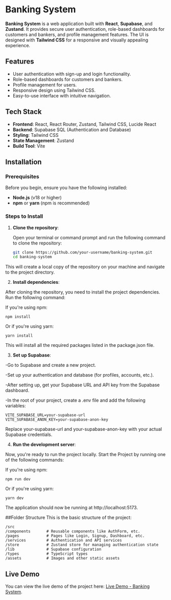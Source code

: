 # Banking System

**Banking System** is a web application built with **React**, **Supabase**, and **Zustand**. It provides secure user authentication, role-based dashboards for customers and bankers, and profile management features. The UI is designed with **Tailwind CSS** for a responsive and visually appealing experience.

## Features
- User authentication with sign-up and login functionality.
- Role-based dashboards for customers and bankers.
- Profile management for users.
- Responsive design using Tailwind CSS.
- Easy-to-use interface with intuitive navigation.

## Tech Stack
- **Frontend**: React, React Router, Zustand, Tailwind CSS, Lucide React
- **Backend**: Supabase SQL (Authentication and Database)
- **Styling**: Tailwind CSS
- **State Management**: Zustand
- **Build Tool**: Vite

## Installation

### Prerequisites
Before you begin, ensure you have the following installed:
- **Node.js** (v18 or higher)
- **npm** or **yarn** (npm is recommended)

### Steps to Install

1. **Clone the repository**:

   Open your terminal or command prompt and run the following command to clone the repository:

   ```bash
   git clone https://github.com/your-username/banking-system.git
   cd banking-system
This will create a local copy of the repository on your machine and navigate to the project directory.

2. **Install dependencies**:

After cloning the repository, you need to install the project dependencies. Run the following command:

If you're using npm:

    npm install

Or if you're using yarn:


    yarn install

This will install all the required packages listed in the package.json file.

3. **Set up Supabase**:

-Go to Supabase and create a new project.

-Set up your authentication and database (for profiles, accounts, etc.).
    
-After setting up, get your Supabase URL and API key from the Supabase dashboard.
    
-In the root of your project, create a .env file and add the following variables:

    VITE_SUPABASE_URL=your-supabase-url
    VITE_SUPABASE_ANON_KEY=your-supabase-anon-key

Replace your-supabase-url and your-supabase-anon-key with your actual Supabase credentials.

4. **Run the development server**:

Now, you're ready to run the project locally. Start the Project by running one of the following commands:

If you're using npm:


    npm run dev

Or if you're using yarn:

    yarn dev

The application should now be running at http://localhost:5173.

##Folder Structure
This is the basic structure of the project:


    /src
    /components       # Reusable components like AuthForm, etc.
    /pages            # Pages like Login, Signup, Dashboard, etc.
    /services         # Authentication and API services
    /store            # Zustand store for managing authentication state
    /lib              # Supabase configuration
    /types            # TypeScript types
    /assets           # Images and other static assets


## Live Demo

You can view the live demo of the project here: [Live Demo - Banking System](https://banksystem-81661.web.app).
